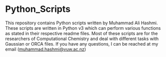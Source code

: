 # Python_Scripts
This repository contains Python scripts written by Muhammad Ali Hashmi.
These scripts are written in Python v3 which can perform various functions as stated in their respective readme files.
Most of these scripts are for the researchers of Computational Chemistry and deal with different tasks with Gaussian or ORCA files.
If you have any questions, I can be reached at my email (muhammad.hashmi@vuw.ac.nz)
